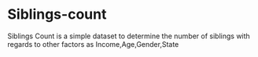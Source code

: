 # Siblings-count
Siblings Count is a simple dataset to determine the number of siblings with regards to other factors as Income,Age,Gender,State
